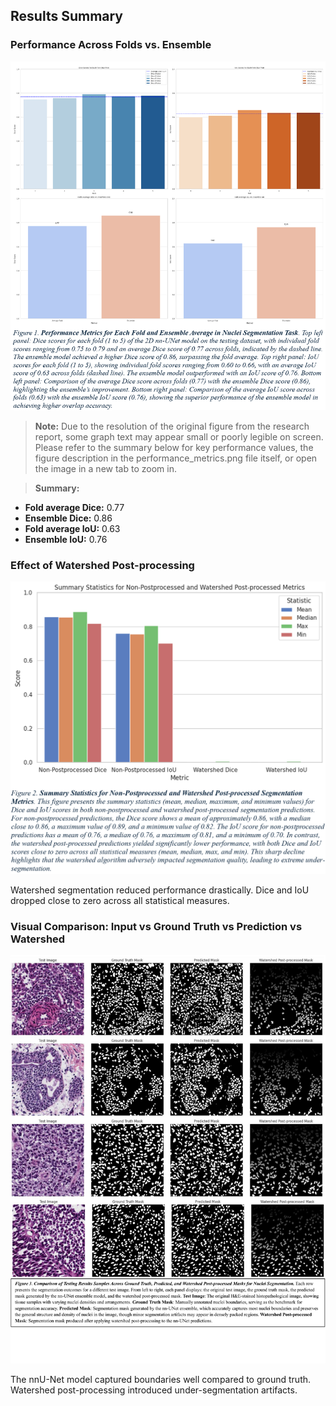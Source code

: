 ## Results Summary

### Performance Across Folds vs. Ensemble

![Performance Metrics](assets/performance_metrics.png)

> **Note:** Due to the resolution of the original figure from the research report, some graph text may appear small or poorly legible on screen. Please refer to the summary below for key performance values, the figure description in the performance_metrics.png file itself, or open the image in a new tab to zoom in.

> **Summary:**

- **Fold average Dice:** 0.77
- **Ensemble Dice:** 0.86
- **Fold average IoU:** 0.63
- **Ensemble IoU:** 0.76

### Effect of Watershed Post-processing

![Watershed Comparison](assets/watershed_comparison.png)

Watershed segmentation reduced performance drastically. Dice and IoU dropped close to zero across all statistical measures.

### Visual Comparison: Input vs Ground Truth vs Prediction vs Watershed

![Qualitative Results](assets/qualitative_results.jpg)

The nnU-Net model captured boundaries well compared to ground truth. Watershed post-processing introduced under-segmentation artifacts.
